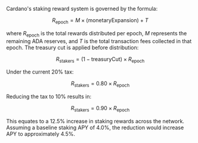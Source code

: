 Cardano's staking reward system is governed by the formula:

$$ R_{\text{epoch}} = M \times (\text{monetaryExpansion}) + T $$

where $R_{\text{epoch}}$ is the total rewards distributed per epoch, $M$ represents the remaining ADA reserves, and $T$ is the total transaction fees collected in that epoch. The treasury cut is applied before distribution:

$$ R_{\text{stakers}} = (1 - \text{treasuryCut}) \times R_{\text{epoch}} $$

Under the current 20% tax:

$$ R_{\text{stakers}} = 0.80 \times R_{\text{epoch}} $$

Reducing the tax to 10% results in:

$$ R_{\text{stakers}} = 0.90 \times R_{\text{epoch}} $$

This equates to a 12.5% increase in staking rewards across the network. Assuming a baseline staking APY of 4.0%, the reduction would increase APY to approximately 4.5%.
